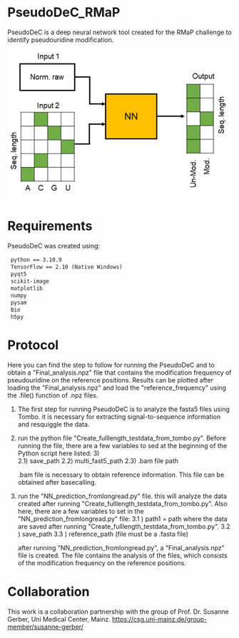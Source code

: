 # PseudoDeC_RMaP

PseudoDeC is a deep neural network tool created for the RMaP challenge to identify pseudouridine modification.

![DLRN graphic window](PseudoDeC_figure.png)

# Requirements

PseudoDeC was created using:

     python == 3.10.9
     TensorFlow == 2.10 (Native Windows)
     pyqt5
     scikit-image
     matplotlib
     numpy
     pysam
     Bio
     h5py
     
# Protocol

Here you can find the step to follow for running the PseudoDeC and to obtain a "Final_analysis.npz" file that contains the modification frequency of pseudouridine
on the reference positions. Results can be plotted after loading the "Final_analysis.npz" and load the "reference_frequency" using the .file() function of .npz files.

1) The first step for running PseudoDeC is to analyze the fasta5 files using Tombo. it is necessary for extracting signal-to-sequence information
and resquiggle the data.

2) run the python file "Create_fulllength_testdata_from_tombo.py". Before running the file, there are a few variables to sed at the beginning of
   the Python script here listed:
     3)      
     2.1) save_path
     2.2) multi_fast5_path
     2.3) .bam file path

     .bam file is necessary to obtain reference information. This file can be obtained after basecalling.

4) run the "NN_prediction_fromlongread.py" file. this will analyze the data created after running "Create_fulllength_testdata_from_tombo.py". Also here, there are a few variables
   to set in the "NN_prediction_fromlongread.py" file:
   3.1 ) path1 = path where the data are saved after running "Create_fulllength_testdata_from_tombo.py".
   3.2 ) save_path
   3.3 ) reference_path (file must be a .fasta file)

   after running "NN_prediction_fromlongread.py", a "Final_analysis.npz" file is created. The file contains the analysis of the files, which consists of the modification frequency
   on the reference positions.

# Collaboration

This work is a collaboration partnership with the group of Prof. Dr. Susanne Gerber, Uni Medical Center, Mainz. https://csg.uni-mainz.de/group-member/susanne-gerber/
